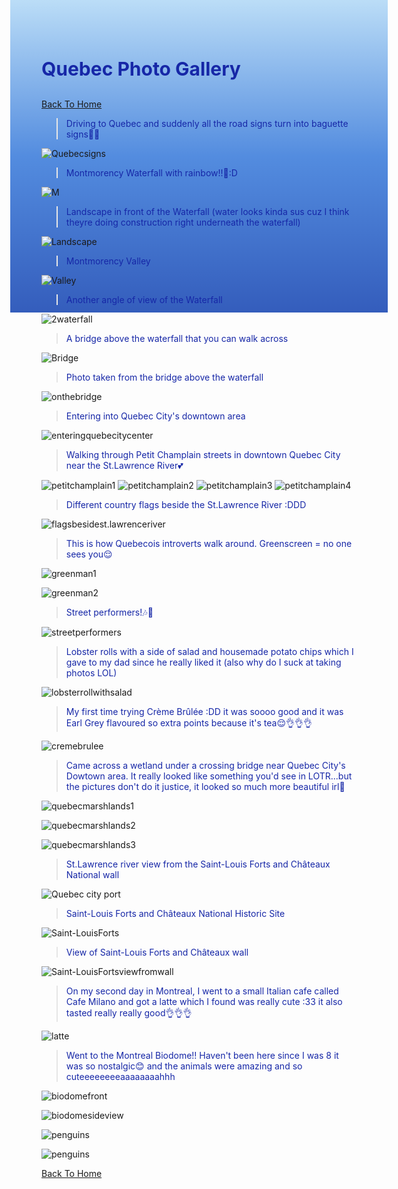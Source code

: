  <head>
<style>
body {
    height: 400px;
    background: linear-gradient(to bottom, #bbddf7 0%, #538cdf 50%, #345dbc 100%)
}
</style>
</head>
 
 
 <h1 style="font-size:30px;"><p style="color:#1627a7;">Quebec Photo Gallery</p></h1>

 [Back To Home](/index.md)
<br>

><p style="color:#1627a7;">Driving to Quebec and suddenly all the road signs turn into baguette signs👀🥖</p>
![Quebecsigns](/quebecphotos/Quebecsigns.jpg)

><p style="color:#1627a7;">Montmorency Waterfall with rainbow!!🌈:D</p>
![M](/quebecphotos/Montmorencywaterfall.jpg)

><p style="color:#1627a7;">Landscape in front of the Waterfall (water looks kinda sus cuz I think theyre doing construction right underneath the waterfall)</p>
![Landscape](/quebecphotos/Landscape1.jpg)

><p style="color:#1627a7;">Montmorency Valley</p>
![Valley](/quebecphotos/Montmorency_Valley.jpg)

><p style="color:#1627a7;">Another angle of view of the Waterfall</p>
![2waterfall](/quebecphotos/Waterfall2.jpg)

><p style="color:#1627a7;">A bridge above the waterfall that you can walk across</p>
![Bridge](/quebecphotos/Bridgeee.jpg)

><p style="color:#1627a7;">Photo taken from the bridge above the waterfall</p>
![onthebridge](/quebecphotos/onthebridge.jpg)

><p style="color:#1627a7;">Entering into Quebec City's downtown area</p>
![enteringquebecitycenter](/quebecphotos/enteringquebecitycenter.jpg)

><p style="color:#1627a7;">Walking through Petit Champlain streets in downtown Quebec City near the St.Lawrence River💕</p>
![petitchamplain1](/quebecphotos/petitchamplain1.jpg)
![petitchamplain2](/quebecphotos/petitchamplain2.jpg)
![petitchamplain3](/quebecphotos/petitchamplain3.jpg)
![petitchamplain4](/quebecphotos/petitchamplain4.jpg)

><p style="color:#1627a7;">Different country flags beside the St.Lawrence River :DDD</p>
![flagsbesidest.lawrenceriver](/quebecphotos/flagsbesidest.lawrenceriver.jpg)

><p style="color:#1627a7;">This is how Quebecois introverts walk around. Greenscreen = no one sees you😌</p>
![greenman1](/quebecphotos/greenman1.jpg)

![greenman2](/quebecphotos/greenman2.jpg)

><p style="color:#1627a7;">Street performers!🎶🎻</p>
![streetperformers](/quebecphotos/streetperformers.jpg)

><p style="color:#1627a7;">Lobster rolls with a side of salad and housemade potato chips which I gave to my dad since he really liked it (also why do I suck at taking photos LOL)</p>
![lobsterrollwithsalad](/quebecphotos/lobsterrollwithsalad.jpg)

><p style="color:#1627a7;">My first time trying Crème Brûlée :DD it was soooo good and it was Earl Grey flavoured so extra points because it's tea😌👌👌👌</p>
![cremebrulee](/quebecphotos/cremebrulee.jpg)

><p style="color:#1627a7;">Came across a wetland under a crossing bridge near Quebec City's Dowtown area. It really looked like something you'd see in LOTR...but the pictures don't do it justice, it looked so much more beautiful irl💖</p>
![quebecmarshlands1](/quebecphotos/quebecmarshlands1.jpg)

![quebecmarshlands2](/quebecphotos/quebecmarshlands2.jpg)

![quebecmarshlands3](/quebecphotos/quebecmarshlands3.jpg)

><p style="color:#1627a7;">St.Lawrence river view from the Saint-Louis Forts and Châteaux National wall</p>
![Quebec city port](/quebecphotos/quebeccityport.jpg)

><p style="color:#1627a7;">Saint-Louis Forts and Châteaux National Historic Site</p>
![Saint-LouisForts](/quebecphotos/Saint-LouisForts.jpg)

><p style="color:#1627a7;">View of Saint-Louis Forts and Châteaux wall</p>
![Saint-LouisFortsviewfromwall](/quebecphotos/Saint-LouisFortsviewfromwall.jpg)

><p style="color:#1627a7;">On my second day in Montreal, I went to a small Italian cafe called Cafe Milano and got a latte which I found was really cute :33 it also tasted really really good👌👌👌</p>
![latte](/quebecphotos/latte.jpg)

><p style="color:#1627a7;">Went to the Montreal Biodome!! Haven't been here since I was 8 it was so nostalgic😊 and the animals were amazing and so cuteeeeeeeeaaaaaaaahhh</p>
![biodomefront](/quebecphotos/biodomefront.jpg)

![biodomesideview](/quebecphotos/biodomesideview.jpg)

![penguins](/quebecphotos/penguins.jpg)

![penguins](/quebecphotos/penguins.jpg)

[Back To Home](/index.md)